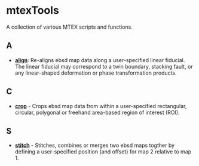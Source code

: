 # mtexTools
A collection of various MTEX scripts and functions.

## A
- [**align**](https://github.com/AzdiarGazder/mtexTools/tree/main/align): Re-aligns ebsd map data along a user-specified linear fiducial. The linear fiducial may correspond to a twin boundary, stacking fault, or any linear-shaped deformation or phase transformation products.


## C
- [**crop**](https://github.com/AzdiarGazder/mtexTools/tree/main/crop) - Crops ebsd map data from within a user-specified rectangular, circular, polygonal or freehand area-based region of interest (ROI).


## S
- [**stitch**](https://github.com/AzdiarGazder/mtexTools/tree/main/stitch) - Stitches, combines or merges two ebsd maps togther by defining a user-specified position (and offset) for map 2 relative to map 1.





